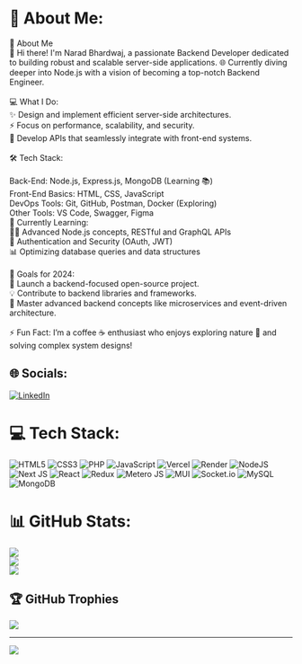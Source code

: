 # 💫 About Me:
🚀 About Me<br>👋 Hi there! I'm Narad Bhardwaj, a passionate Backend Developer dedicated to building robust and scalable server-side applications. 🌐 Currently diving deeper into Node.js with a vision of becoming a top-notch Backend Engineer.<br><br>💻 What I Do:<br>✨ Design and implement efficient server-side architectures.<br>⚡ Focus on performance, scalability, and security.<br>🌟 Develop APIs that seamlessly integrate with front-end systems.<br><br>🛠 Tech Stack:<br><br>Back-End: Node.js, Express.js, MongoDB (Learning 📚)<br>Front-End Basics: HTML, CSS, JavaScript<br>DevOps Tools: Git, GitHub, Postman, Docker (Exploring)<br>Other Tools: VS Code, Swagger, Figma<br>🌱 Currently Learning:<br>🧑‍💻 Advanced Node.js concepts, RESTful and GraphQL APIs<br>🔐 Authentication and Security (OAuth, JWT)<br>📊 Optimizing database queries and data structures<br><br>🎯 Goals for 2024:<br>🚀 Launch a backend-focused open-source project.<br>💡 Contribute to backend libraries and frameworks.<br>🧠 Master advanced backend concepts like microservices and event-driven architecture.<br><br>⚡ Fun Fact: I’m a coffee ☕ enthusiast who enjoys exploring nature 🌿 and solving complex system designs!


## 🌐 Socials:
[![LinkedIn](https://img.shields.io/badge/LinkedIn-%230077B5.svg?logo=linkedin&logoColor=white)](https://linkedin.com/in/narad-rajbhar-926869341) 

# 💻 Tech Stack:
![HTML5](https://img.shields.io/badge/html5-%23E34F26.svg?style=for-the-badge&logo=html5&logoColor=white) ![CSS3](https://img.shields.io/badge/css3-%231572B6.svg?style=for-the-badge&logo=css3&logoColor=white) ![PHP](https://img.shields.io/badge/php-%23777BB4.svg?style=for-the-badge&logo=php&logoColor=white) ![JavaScript](https://img.shields.io/badge/javascript-%23323330.svg?style=for-the-badge&logo=javascript&logoColor=%23F7DF1E) ![Vercel](https://img.shields.io/badge/vercel-%23000000.svg?style=for-the-badge&logo=vercel&logoColor=white) ![Render](https://img.shields.io/badge/Render-%46E3B7.svg?style=for-the-badge&logo=render&logoColor=white) ![NodeJS](https://img.shields.io/badge/node.js-6DA55F?style=for-the-badge&logo=node.js&logoColor=white) ![Next JS](https://img.shields.io/badge/Next-black?style=for-the-badge&logo=next.js&logoColor=white) ![React](https://img.shields.io/badge/react-%2320232a.svg?style=for-the-badge&logo=react&logoColor=%2361DAFB) ![Redux](https://img.shields.io/badge/redux-%23593d88.svg?style=for-the-badge&logo=redux&logoColor=white) ![Metero JS](https://img.shields.io/badge/meteorjs-%23d74c4c.svg?style=for-the-badge&logo=meteor&logoColor=white) ![MUI](https://img.shields.io/badge/MUI-%230081CB.svg?style=for-the-badge&logo=mui&logoColor=white) ![Socket.io](https://img.shields.io/badge/Socket.io-black?style=for-the-badge&logo=socket.io&badgeColor=010101) ![MySQL](https://img.shields.io/badge/mysql-4479A1.svg?style=for-the-badge&logo=mysql&logoColor=white) ![MongoDB](https://img.shields.io/badge/MongoDB-%234ea94b.svg?style=for-the-badge&logo=mongodb&logoColor=white)
# 📊 GitHub Stats:
![](https://github-readme-stats.vercel.app/api?username=naradRaj123&theme=dark&hide_border=false&include_all_commits=true&count_private=false)<br/>
![](https://github-readme-streak-stats.herokuapp.com/?user=naradRaj123&theme=dark&hide_border=false)<br/>
![](https://github-readme-stats.vercel.app/api/top-langs/?username=naradRaj123&theme=dark&hide_border=false&include_all_commits=true&count_private=false&layout=compact)

## 🏆 GitHub Trophies
![](https://github-profile-trophy.vercel.app/?username=naradRaj123&theme=radical&no-frame=false&no-bg=true&margin-w=4)

---
[![](https://visitcount.itsvg.in/api?id=naradRaj123&icon=0&color=0)](https://visitcount.itsvg.in)

<!-- Proudly created with GPRM ( https://gprm.itsvg.in ) -->